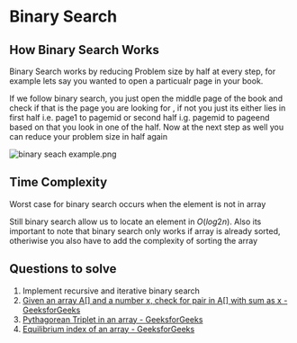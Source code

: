 # Binary Search

## How Binary Search Works
Binary Search works by reducing Problem size by half
at every step, for example lets say you wanted to open
a particualr page in your book. 

If we follow binary search, you just open the middle page of the book and check if that is the page you are looking for
, if not you just its either lies in first half i.e. page1 to pagemid or second half i.g. pagemid to pageend
based on that you look in one of the half.
Now at the next step as well you can reduce your problem size in half again


 ![binary seach example.png](:storage\a65a5247-59de-43c9-a127-3ce2edc99d42/c04e1327.png)

## Time Complexity
Worst case for binary search occurs when the element is not in array 

Still binary search allow us to locate an element in $O(log2 n)$. Also its important to note that binary search
only works if array is already sorted, otheriwise you also have to add the complexity of sorting the array



## Questions to solve
1. Implement recursive and iterative binary search
2. [Given an array A[] and a number x, check for pair in A[] with sum as x - GeeksforGeeks](https://www.geeksforgeeks.org/given-an-array-a-and-a-number-x-check-for-pair-in-a-with-sum-as-x/)
3. [Pythagorean Triplet in an array - GeeksforGeeks](https://www.geeksforgeeks.org/find-pythagorean-triplet-in-an-unsorted-array/)
4. [Equilibrium index of an array - GeeksforGeeks](https://www.geeksforgeeks.org/equilibrium-index-of-an-array/)

